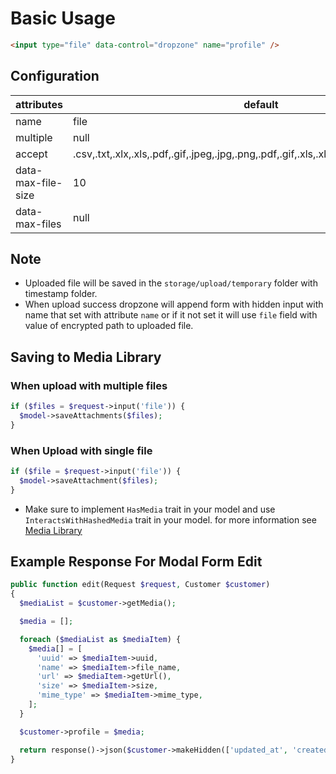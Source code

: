 # Basic Usage

```html
<input type="file" data-control="dropzone" name="profile" />
```

## Configuration

| attributes         | default                                                                                     |
| ------------------ | ------------------------------------------------------------------------------------------- |
| name               | file                                                                                        |
| multiple           | null                                                                                        |
| accept             | .csv,.txt,.xlx,.xls,.pdf,.gif,.jpeg,.jpg,.png,.pdf,.gif,.xls,.xlsx,.txt,.geojson,.doc,.docx |
| data-max-file-size | 10                                                                                          |
| data-max-files     | null                                                                                        |

## Note

- Uploaded file will be saved in the `storage/upload/temporary` folder with timestamp folder.
- When upload success dropzone will append form with hidden input with name that set with attribute `name` or if it not set it will use `file` field with value of encrypted path to uploaded file.

## Saving to Media Library

### When upload with multiple files

```php
if ($files = $request->input('file')) {
  $model->saveAttachments($files);
}
```

### When Upload with single file

```php
if ($file = $request->input('file')) {
  $model->saveAttachment($files);
}
```

- Make sure to implement `HasMedia` trait in your model and use `InteractsWithHashedMedia` trait in your model. for more information see [Media Library](https://spatie.be/docs/laravel-medialibrary/v9/basic-usage/preparing-your-model)

## Example Response For Modal Form Edit

```php
public function edit(Request $request, Customer $customer)
{
  $mediaList = $customer->getMedia();

  $media = [];

  foreach ($mediaList as $mediaItem) {
    $media[] = [
      'uuid' => $mediaItem->uuid,
      'name' => $mediaItem->file_name,
      'url' => $mediaItem->getUrl(),
      'size' => $mediaItem->size,
      'mime_type' => $mediaItem->mime_type,
    ];
  }

  $customer->profile = $media;

  return response()->json($customer->makeHidden(['updated_at', 'created_at', 'media']));
}
```
